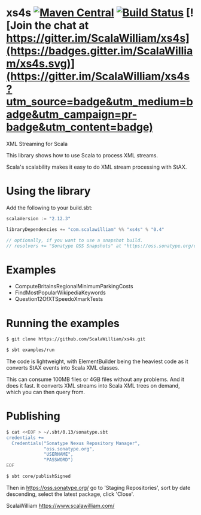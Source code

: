 xs4s [![Maven Central](https://img.shields.io/maven-central/v/com.scalawilliam/xs4s_2.11.svg)](https://maven-badges.herokuapp.com/maven-central/com.scalawilliam/xs4s_2.11) [![Build Status](https://travis-ci.org/ScalaWilliam/xs4s.svg?branch=master)](https://travis-ci.org/ScalaWilliam/xs4s) [![Join the chat at https://gitter.im/ScalaWilliam/xs4s](https://badges.gitter.im/ScalaWilliam/xs4s.svg)](https://gitter.im/ScalaWilliam/xs4s?utm_source=badge&utm_medium=badge&utm_campaign=pr-badge&utm_content=badge)
====



XML Streaming for Scala

This library shows how to use Scala to process XML streams.

Scala's scalability makes it easy to do XML stream processing with StAX.

Using the library
======

Add the following to your build.sbt:

```sbt
scalaVersion := "2.12.3"

libraryDependencies += "com.scalawilliam" %% "xs4s" % "0.4"

// optionally, if you want to use a snapshot build.
// resolvers += "Sonatype OSS Snapshots" at "https://oss.sonatype.org/content/repositories/snapshots"
```

Examples
======

* ComputeBritainsRegionalMinimumParkingCosts
* FindMostPopularWikipediaKeywords
* Question12OfXTSpeedoXmarkTests

Running the examples
======


```bash
$ git clone https://github.com/ScalaWilliam/xs4s.git

$ sbt examples/run
```

The code is lightweight, with ElementBuilder being the heaviest code as it converts
StAX events into Scala XML classes.

This can consume 100MB files or 4GB files without any problems. And it does it fast. It converts XML streams into Scala XML trees on demand, which you can then query from.

Publishing
======
``` bash
$ cat <<EOF > ~/.sbt/0.13/sonatype.sbt
credentials +=
  Credentials("Sonatype Nexus Repository Manager",
              "oss.sonatype.org",
              "USERNAME",
              "PASSWORD")
EOF

$ sbt core/publishSigned
```

Then in https://oss.sonatype.org/ go to 'Staging Repositories', sort by date descending, select the latest package, click 'Close'.

ScalaWilliam <https://www.scalawilliam.com/>
